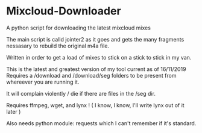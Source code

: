 # Mixcloud-Downloader
A python script for downloading the latest mixcloud mixes

The main script is calld jointer2 as it goes and gets the many fragments nessasary to rebuild the original m4a file.

Written in order to get a load of mixes to stick on a stick to stick in my van.

This is the latest and greatest version of my tool current as of 16/11/2019
Requires a /download and /download/seg folders to be present from whereever you are running it.

It will complain violently / die if there are files in the /seg dir.

Requires ffmpeg, wget, and lynx ! ( I know, I know, I'll write lynx out of it later )

Also needs python module: requests which I can't remember if it's standard.
